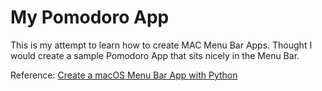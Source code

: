 # My Pomodoro App

This is my attempt to learn how to create MAC Menu Bar Apps. Thought I would create
a sample Pomodoro App that sits nicely in the Menu Bar.

Reference: [Create a macOS Menu Bar App with Python](https://camillovisini.com/create-macos-menu-bar-app-pomodoro/)